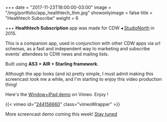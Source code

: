 +++
date = "2017-11-23T18:00:00-03:00"
image = "/img/portfolio/app_healthtech_thm.jpg"
showonlyimage = false
title = "Healthtech Subscribe"
weight = 6

+++
**Healthtech Subscription** app was made for CDW ◂ [StudioNorth](https://www.studionorth.com/ "StudioNorth website") in 2015.

<!--more-->

This is a companion app, used in conjunction with other CDW apps via url schemas, as a fast and independent way to marketing and subscribe events' attendees to CDW news and mailing lists.

Built using **AS3 + AIR + Starling framework.**

Although the app looks (and is) pretty simple, I must admit making this screencast took me a while, and I'm starting to enjoy this video production thing!

Here's the [Window+iPad demo](https://vimeo.com/244156660 "Healthtech Subscribe Vimeo demo") on Vimeo. Enjoy !

{{< vimeo id="[244156660](https://vimeo.com/244156660 "https://vimeo.com/244156660")" class="vimeoWrapper" >}}

More screencast demo coming this week! [Stay tuned](twitter.com/roipekr "roipeker Twitter profile")
